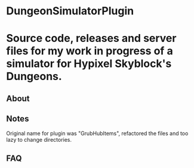 <h1>DungeonSimulatorPlugin<h1>
<p>Source code, releases and server files for my work in progress of a simulator for Hypixel Skyblock's Dungeons.</p>
 
 
 <h2>About</h2>
 
 <h2>Notes</h2>
 <p>Original name for plugin was "GrubHubItems", refactored the files and too lazy to change directories.</p>
 <h2>FAQ</h2>
 
